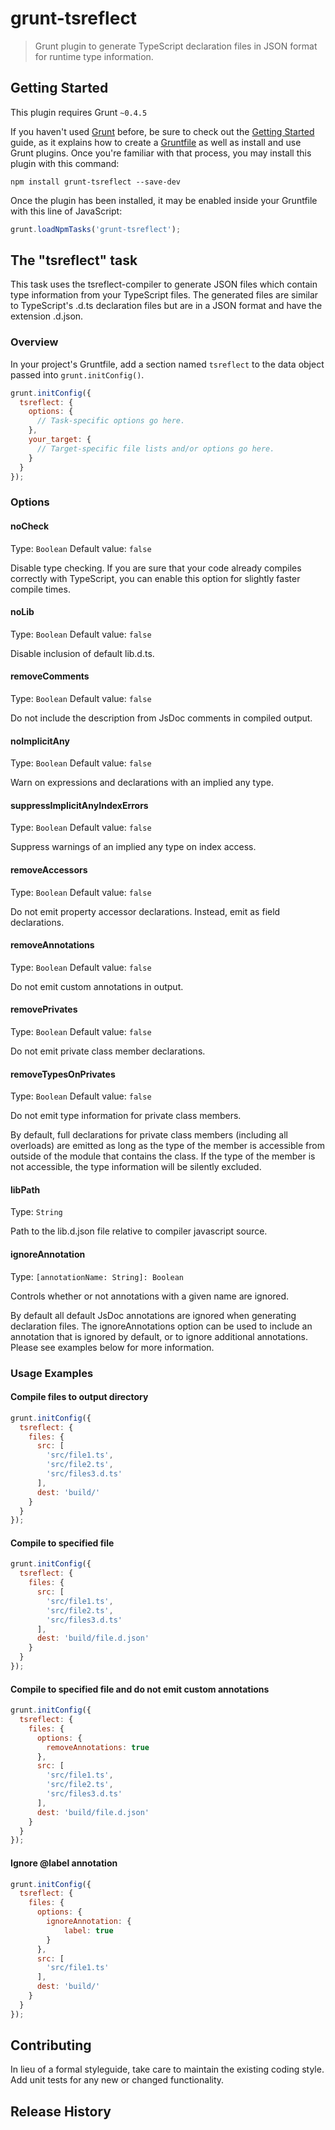 # grunt-tsreflect

> Grunt plugin to generate TypeScript declaration files in JSON format for runtime type information.

## Getting Started
This plugin requires Grunt `~0.4.5`

If you haven't used [Grunt](http://gruntjs.com/) before, be sure to check out the [Getting Started](http://gruntjs.com/getting-started) guide, as it explains how to create a [Gruntfile](http://gruntjs.com/sample-gruntfile) as well as install and use Grunt plugins. Once you're familiar with that process, you may install this plugin with this command:

```shell
npm install grunt-tsreflect --save-dev
```

Once the plugin has been installed, it may be enabled inside your Gruntfile with this line of JavaScript:

```js
grunt.loadNpmTasks('grunt-tsreflect');
```

## The "tsreflect" task

This task uses the tsreflect-compiler to generate JSON files which contain type information from your TypeScript files.
The generated files are similar to TypeScript's .d.ts declaration files but are in a JSON format and have the extension .d.json.

### Overview
In your project's Gruntfile, add a section named `tsreflect` to the data object passed into `grunt.initConfig()`.

```js
grunt.initConfig({
  tsreflect: {
    options: {
      // Task-specific options go here.
    },
    your_target: {
      // Target-specific file lists and/or options go here.
    }
  }
});
```

### Options

#### noCheck
Type: `Boolean`
Default value: `false`

Disable type checking. If you are sure that your code already compiles correctly with TypeScript, you can enable this option for slightly faster compile times.

#### noLib
Type: `Boolean`
Default value: `false`

Disable inclusion of default lib.d.ts.

#### removeComments
Type: `Boolean`
Default value: `false`

Do not include the description from JsDoc comments in compiled output.

#### noImplicitAny
Type: `Boolean`
Default value: `false`

Warn on expressions and declarations with an implied any type.

#### suppressImplicitAnyIndexErrors
Type: `Boolean`
Default value: `false`

Suppress warnings of an implied any type on index access.

#### removeAccessors
Type: `Boolean`
Default value: `false`

Do not emit property accessor declarations. Instead, emit as field declarations.

#### removeAnnotations
Type: `Boolean`
Default value: `false`

Do not emit custom annotations in output.

#### removePrivates
Type: `Boolean`
Default value: `false`

Do not emit private class member declarations.

#### removeTypesOnPrivates
Type: `Boolean`
Default value: `false`

Do not emit type information for private class members.

By default, full declarations for private class members (including all overloads) are emitted as long as the type of
the member is accessible from outside of the module that contains the class. If the type of the member is not
accessible, the type information will be silently excluded.

#### libPath
Type: `String`

Path to the lib.d.json file relative to compiler javascript source.

#### ignoreAnnotation
Type: `[annotationName: String]: Boolean`

Controls whether or not annotations with a given name are ignored.

By default all default JsDoc annotations are ignored when generating declaration files. The ignoreAnnotations option
can be used to include an annotation that is ignored by default, or to ignore additional annotations. Please see
examples below for more information.


### Usage Examples

#### Compile files to output directory

```js
grunt.initConfig({
  tsreflect: {
    files: {
      src: [
        'src/file1.ts',
        'src/file2.ts',
        'src/files3.d.ts'
      ],
      dest: 'build/'
    }
  }
});
```

#### Compile to specified file

```js
grunt.initConfig({
  tsreflect: {
    files: {
      src: [
        'src/file1.ts',
        'src/file2.ts',
        'src/files3.d.ts'
      ],
      dest: 'build/file.d.json'
    }
  }
});
```

#### Compile to specified file and do not emit custom annotations

```js
grunt.initConfig({
  tsreflect: {
    files: {
      options: {
        removeAnnotations: true
      },
      src: [
        'src/file1.ts',
        'src/file2.ts',
        'src/files3.d.ts'
      ],
      dest: 'build/file.d.json'
    }
  }
});
```

#### Ignore @label annotation

```js
grunt.initConfig({
  tsreflect: {
    files: {
      options: {
        ignoreAnnotation: {
            label: true
        }
      },
      src: [
        'src/file1.ts'
      ],
      dest: 'build/'
    }
  }
});
```

## Contributing
In lieu of a formal styleguide, take care to maintain the existing coding style. Add unit tests for any new or changed functionality.

## Release History

